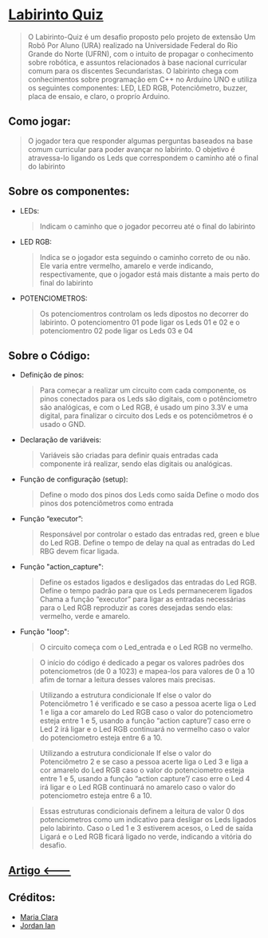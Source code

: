 <h1 align="left">
    <a href="https://github.com/Jordaniano/Projeto-URA">Labirinto Quiz</a>
</h1>

> O Labirinto-Quiz é um desafio proposto pelo projeto de extensão Um Robô Por Aluno (URA) realizado na Universidade Federal do Rio Grande do Norte (UFRN), com o intuito de propagar o conhecimento sobre robótica, e assuntos relacionados à base nacional curricular comum para os discentes Secundaristas. 
> O labirinto chega com conhecimentos sobre programação em C++ no Arduino UNO e utiliza os seguintes componentes: LED, LED RGB, Potenciômetro, buzzer, placa de ensaio, e claro, o proprío Arduino.


  <h2 align="left">
    Como jogar:</a>
</h2>

>O jogador tera que responder algumas perguntas baseados na base comum curricular para poder avançar no labirinto. O objetivo é atravessa-lo ligando os Leds que correspondem o caminho até o final do labirinto


<h2 align="left">
    Sobre os componentes:</a>

</h2>

- LEDs:
  > Indicam o caminho que o jogador pecorreu até o final do labirinto
- LED RGB:
  > Indica se o jogador esta seguindo o caminho correto de ou não. Ele varia entre vermelho, amarelo e verde indicando, respectivamente, que o jogador está mais distante a mais perto do final do labirinto
- POTENCIOMETROS:
  > Os potenciomentros controlam os leds dipostos no decorrer do labirinto. O potenciomentro 01 pode ligar os Leds 01 e 02 e o potenciomentro 02  pode ligar os Leds 03 e 04


  
<h2 align="left">
    Sobre o Código: </a>
</h2>

- Definição de pinos:
  > Para começar a realizar um circuito com cada componente, os pinos conectados para os Leds são digitais, com o potênciometro são analógicas, e com o Led RGB, é usado um pino 3.3V e uma digital, para finalizar o circuito dos Leds e os potenciômetros é o usado o GND.
- Declaração de variáveis:
  > Variáveis são criadas para definir quais entradas cada componente irá realizar, sendo elas digitais  ou analógicas.
- Função de configuração (setup):
  > Define o modo dos pinos dos Leds como saída
  > Define o modo dos pinos dos potenciômetros como entrada
- Função “executor”:
  > Responsável por controlar o estado das entradas red, green e blue do Led RGB.
  > Define o tempo de delay na qual as entradas do Led RBG devem ficar ligada.
- Função "action_capture":
  > Define os estados ligados e desligados das entradas do Led RGB.
  > Define o tempo padrão para que os Leds permanecerem ligados
  > Chama a função  “executor” para ligar as entradas necessárias para o Led RGB reproduzir as cores desejadas sendo elas: vermelho, verde e amarelo.
- Função "loop":
  > O circuito começa com o Led_entrada e o Led RGB no vermelho.
  
  > O início do código é dedicado a pegar os valores padrões dos potenciometros (de 0 a 1023) e mapea-los para valores de 0 a 10 afim de tornar a leitura desses valores mais precisas.
  
  > Utilizando a estrutura condicionale If else o valor do Potenciômetro 1 é verificado e se caso a pessoa acerte liga o Led 1 e liga a cor amarelo do Led  RGB caso o valor do potenciometro esteja entre 1 e 5, usando a função “action  capture”/ caso erre o Led 2 irá ligar e o Led RGB continuará no vermelho caso o valor do potenciometro esteja entre 6 a 10.
  
  > Utilizando a estrutura condicionale If else o valor do Potenciômetro 2 e se caso a pessoa acerte liga o Led 3 e liga a cor amarelo do Led  RGB caso o valor do potenciometro esteja entre 1 e 5, usando a função “action  capture”/ caso erre o Led 4 irá ligar e o Led RGB continuará no amarelo caso o valor do potenciometro esteja entre 6 a 10.
  
  > Essas estruturas condicionais definem a leitura de valor 0 dos potenciometros como um indicativo para desligar os Leds ligados pelo labirinto.
  > Caso o Led 1 e 3 estiverem acesos, o Led de saída Ligará e o Led RGB ficará ligado no verde, indicando a vitória do desafio.

<h2 align="left">
     <a href="https://docs.google.com/document/u/1/d/e/2PACX-1vQ1gxdzNtT72nHXmk283pnN9YDIfpJn--Yb9_wYfMGEOX4IdRJCAhf3w3B4JRYZQA/pub">Artigo <--- </a>
</h2>

         
<h2 align="left">
    Créditos: </a>
</h2>


- [Maria Clara](https://github.com/Clara-Parpinelli)
- [Jordan Ian](https://github.com/Jordaniano)


